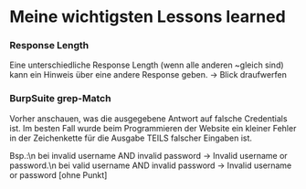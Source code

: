 # Meine wichtigsten Lessons learned

### Response Length

Eine unterschiedliche Response Length (wenn alle anderen ~gleich sind) kann ein Hinweis über eine andere Response geben.
-> Blick draufwerfen

### BurpSuite grep-Match

Vorher anschauen, was die ausgegebene Antwort auf falsche Credentials ist.
Im besten Fall wurde beim Programmieren der Website ein kleiner Fehler in der Zeichenkette für die Ausgabe TEILS falscher Eingaben ist.

Bsp.:\n
bei invalid username AND invalid password -> Invalid username or password.\n
bei valid username AND invalid password -> Invalid username or password [ohne Punkt]
